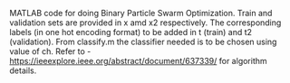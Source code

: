 MATLAB code for doing Binary Particle Swarm Optimization.
Train and validation sets are provided in x amd x2 respectively.
The corresponding labels (in one hot encoding format) to be added in t (train) and t2 (validation).
From classify.m the classifier needed is to be chosen using value of ch.
Refer to - https://ieeexplore.ieee.org/abstract/document/637339/ for algorithm details.
